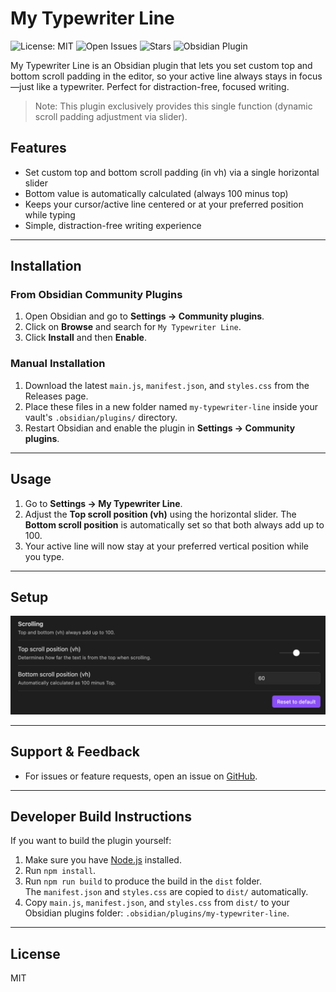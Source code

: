 # My Typewriter Line

![License: MIT](https://img.shields.io/badge/license-MIT-blue.svg)
![Open Issues](https://img.shields.io/github/issues-raw/dmo-code/myWriteLine?label=open%20issues)
![Stars](https://img.shields.io/github/stars/dmo-code/myWriteLine?style=social)
![Obsidian Plugin](https://img.shields.io/badge/Obsidian%20Plugin-Community-purple?logo=obsidian)

My Typewriter Line is an Obsidian plugin that lets you set custom top and bottom scroll padding in the editor, so your active line always stays in focus—just like a typewriter. Perfect for distraction-free, focused writing.

> Note: This plugin exclusively provides this single function (dynamic scroll padding adjustment via slider).

## Features

- Set custom top and bottom scroll padding (in vh) via a single horizontal slider
- Bottom value is automatically calculated (always 100 minus top)
- Keeps your cursor/active line centered or at your preferred position while typing
- Simple, distraction-free writing experience

---

## Installation

### From Obsidian Community Plugins

1. Open Obsidian and go to **Settings → Community plugins**.
2. Click on **Browse** and search for `My Typewriter Line`.
3. Click **Install** and then **Enable**.

### Manual Installation

1. Download the latest `main.js`, `manifest.json`, and `styles.css` from the Releases page.
2. Place these files in a new folder named `my-typewriter-line` inside your vault's `.obsidian/plugins/` directory.
3. Restart Obsidian and enable the plugin in **Settings → Community plugins**.

---

## Usage

1. Go to **Settings → My Typewriter Line**.
2. Adjust the **Top scroll position (vh)** using the horizontal slider. The **Bottom scroll position** is automatically set so that both always add up to 100.
3. Your active line will now stay at your preferred vertical position while you type.

---

## Setup

![Plugin Setup](img/setup.png)

---

## Support & Feedback

- For issues or feature requests, open an issue on [GitHub](https://github.com/dmo-code/myWriteLine/issues).

---

## Developer Build Instructions

If you want to build the plugin yourself:

1. Make sure you have [Node.js](https://nodejs.org/) installed.
2. Run `npm install`.
3. Run `npm run build` to produce the build in the `dist` folder.  
   The `manifest.json` and `styles.css` are copied to `dist/` automatically.
4. Copy `main.js`, `manifest.json`, and `styles.css` from `dist/` to your Obsidian plugins folder:
   `.obsidian/plugins/my-typewriter-line`.

---

## License

MIT

